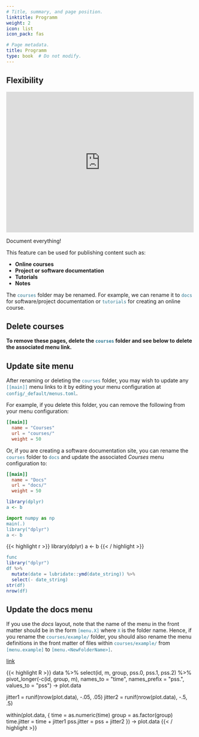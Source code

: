 ```yaml
---
# Title, summary, and page position.
linktitle: Programm
weight: 2
icon: list
icon_pack: fas

# Page metadata.
title: Programm
type: book  # Do not modify.
---
```


<style>
code{
  color: #2a7792;
}
.hljs{
  font-size: 16px
}

</style>

## Flexibility

<embed src="https://drive.google.com/viewerng/
viewer?embedded=true&url=http://example.com/the.pdf" width="500" height="375">

Document everything!

This feature can be used for publishing content such as:

* **Online courses**
* **Project or software documentation**
* **Tutorials**
* **Notes**

The `courses` folder may be renamed. For example, we can rename it to `docs` for software/project documentation or `tutorials` for creating an online course.

## Delete courses

**To remove these pages, delete the `courses` folder and see below to delete the associated menu link.**

## Update site menu

After renaming or deleting the `courses` folder, you may wish to update any `[[main]]` menu links to it by editing your menu configuration at `config/_default/menus.toml`.

For example, if you delete this folder, you can remove the following from your menu configuration:

```toml
[[main]]
  name = "Courses"
  url = "courses/"
  weight = 50
```

Or, if you are creating a software documentation site, you can rename the `courses` folder to `docs` and update the associated *Courses* menu configuration to:

```toml
[[main]]
  name = "Docs"
  url = "docs/"
  weight = 50
```

```R
library(dplyr)
a <- b
```

```python
import numpy as np
main(.)
library("dplyr")
a <- b
```

{{< highlight r >}}
library(dplyr)
a <- b
{{< / highlight >}}


```js
func
library("dplyr")
df %>%
  mutate(date = lubridate::ymd(date_string)) %>%
  select(- date_string)
str(df)
nrow(df)
```




## Update the docs menu

If you use the *docs* layout, note that the name of the menu in the front matter should be in the form `[menu.X]` where `X` is the folder name. Hence, if you rename the `courses/example/` folder, you should also rename the menu definitions in the front matter of files within `courses/example/` from `[menu.example]` to `[menu.<NewFolderName>]`.

[link](google.de)


{{< highlight R >}}
data %>%
  select(id, m, group, pss.0,
         pss.1, pss.2) %>%
  pivot_longer(-c(id, group, m),
               names_to = "time",
               names_prefix = "pss.",
               values_to = "pss") -> plot.data

jitter1 = runif(nrow(plot.data), -.05, .05)
jitter2 = runif(nrow(plot.data), -.5, .5)

within(plot.data, {
  time = as.numeric(time)
  group = as.factor(group)
  time.jitter = time + jitter1
  pss.jitter = pss + jitter2
}) -> plot.data
{{< / highlight >}}
